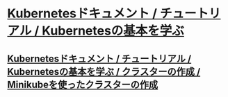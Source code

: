 # [Kubernetesドキュメント / チュートリアル / Kubernetesの基本を学ぶ](https://kubernetes.io/ja/docs/tutorials/kubernetes-basics/)



## [Kubernetesドキュメント / チュートリアル / Kubernetesの基本を学ぶ / クラスターの作成 / Minikubeを使ったクラスターの作成](https://kubernetes.io/ja/docs/tutorials/kubernetes-basics/create-cluster/cluster-intro/)
